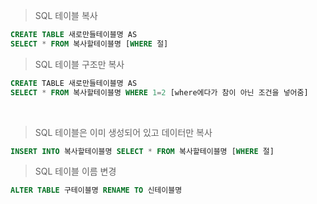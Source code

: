 > SQL 테이블 복사

```sql
CREATE TABLE 새로만들테이블명 AS
SELECT * FROM 복사할테이블명 [WHERE 절]
```

> SQL 테이블 구조만 복사
 
```sql
CREATE TABLE 새로만들테이블명 AS
SELECT * FROM 복사할테이블명 WHERE 1=2 [where에다가 참이 아닌 조건을 넣어줌]
```
 
> SQL 테이블은 이미 생성되어 있고 데이터만 복사

```sql
INSERT INTO 복사할테이블명 SELECT * FROM 복사할테이블명 [WHERE 절]
```

> SQL 테이블 이름 변경

```sql
ALTER TABLE 구테이블명 RENAME TO 신테이블명
```